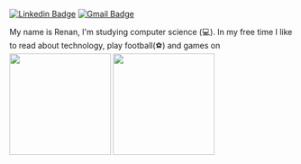 [![Linkedin Badge](https://img.shields.io/badge/-João%20Vasconcelos-6633cc?style=flat-square&logo=Linkedin&logoColor=white&link=https://www.linkedin.com/in/joao-vasconcelos11/)](https://www.linkedin.com/in/joao-vasconcelos11/) 
[![Gmail Badge](https://img.shields.io/badge/-joaoyama2018@gmail.com-6633cc?style=flat-square&logo=Gmail&logoColor=white&link=mailto:joaoyama2018@gmail.com)](mailto:joaoyama2018@gmail.com)

My name is Renan, I'm studying computer science (💻).
In my free time I like to read about technology, play football(⚽) and games on
  <img height="180em" src="https://github-readme-stats.vercel.app/api?username=RenanMouraDaSilvaBarros&show_icons=true&theme=dracula&include_all_commits=true&count_private=true"/>
  <img height="180em" src="https://github-readme-stats.vercel.app/api/top-langs/?username=RenanMouraDaSilvaBarros&layout=compact&langs_count=16&theme=dracula"/>
</div>
